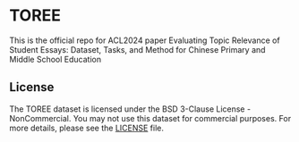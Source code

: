 # TOREE
This is the official repo for ACL2024 paper Evaluating Topic Relevance of Student Essays: Dataset, Tasks, and Method for Chinese Primary and Middle School Education




## License

The TOREE dataset is licensed under the BSD 3-Clause License - NonCommercial. You may not use this dataset for commercial purposes. For more details, please see the [LICENSE](./LICENSE) file.
